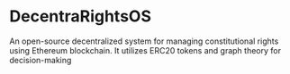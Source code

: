 # DecentraRightsOS
An open-source decentralized system for managing constitutional rights using Ethereum blockchain. It utilizes ERC20 tokens and graph theory for decision-making
